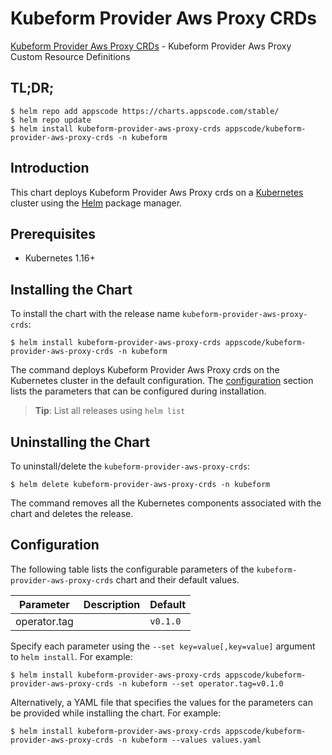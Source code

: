 # Kubeform Provider Aws Proxy CRDs

[Kubeform Provider Aws Proxy CRDs](https://github.com/kubeform) - Kubeform Provider Aws Proxy Custom Resource Definitions

## TL;DR;

```console
$ helm repo add appscode https://charts.appscode.com/stable/
$ helm repo update
$ helm install kubeform-provider-aws-proxy-crds appscode/kubeform-provider-aws-proxy-crds -n kubeform
```

## Introduction

This chart deploys Kubeform Provider Aws Proxy crds on a [Kubernetes](http://kubernetes.io) cluster using the [Helm](https://helm.sh) package manager.

## Prerequisites

- Kubernetes 1.16+

## Installing the Chart

To install the chart with the release name `kubeform-provider-aws-proxy-crds`:

```console
$ helm install kubeform-provider-aws-proxy-crds appscode/kubeform-provider-aws-proxy-crds -n kubeform
```

The command deploys Kubeform Provider Aws Proxy crds on the Kubernetes cluster in the default configuration. The [configuration](#configuration) section lists the parameters that can be configured during installation.

> **Tip**: List all releases using `helm list`

## Uninstalling the Chart

To uninstall/delete the `kubeform-provider-aws-proxy-crds`:

```console
$ helm delete kubeform-provider-aws-proxy-crds -n kubeform
```

The command removes all the Kubernetes components associated with the chart and deletes the release.

## Configuration

The following table lists the configurable parameters of the `kubeform-provider-aws-proxy-crds` chart and their default values.

|  Parameter   | Description | Default  |
|--------------|-------------|----------|
| operator.tag |             | `v0.1.0` |


Specify each parameter using the `--set key=value[,key=value]` argument to `helm install`. For example:

```console
$ helm install kubeform-provider-aws-proxy-crds appscode/kubeform-provider-aws-proxy-crds -n kubeform --set operator.tag=v0.1.0
```

Alternatively, a YAML file that specifies the values for the parameters can be provided while
installing the chart. For example:

```console
$ helm install kubeform-provider-aws-proxy-crds appscode/kubeform-provider-aws-proxy-crds -n kubeform --values values.yaml
```
